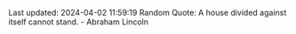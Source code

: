Last updated: 2024-04-02 11:59:19
Random Quote: A house divided against itself cannot stand. - Abraham Lincoln
